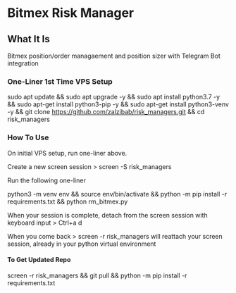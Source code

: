 # Bitmex Risk Manager

## What It Is

Bitmex position/order managaement and position sizer with Telegram Bot integration

### One-Liner 1st Time VPS Setup

sudo apt update && sudo apt upgrade -y && sudo apt install python3.7 -y && sudo apt-get install python3-pip -y && sudo apt-get install python3-venv -y && git clone https://github.com/zalzibab/risk_managers.git && cd risk_managers

### How To Use

On initial VPS setup, run one-liner above.

Create a new screen session > screen -S risk_managers

Run the following one-liner

python3 -m venv env && source env/bin/activate && python -m pip install -r requirements.txt && python rm_bitmex.py

When your session is complete, detach from the screen session with keyboard input > Ctrl+a d

When you come back > screen -r risk_managers will reattach your screen session, already in your python virtual environment

#### To Get Updated Repo

screen -r risk_managers && git pull && python -m pip install -r requirements.txt






